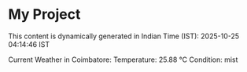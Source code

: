 # My Project

This content is dynamically generated in Indian Time (IST): 2025-10-25 04:14:46 IST


Current Weather in Coimbatore:
Temperature: 25.88 °C
Condition: mist
